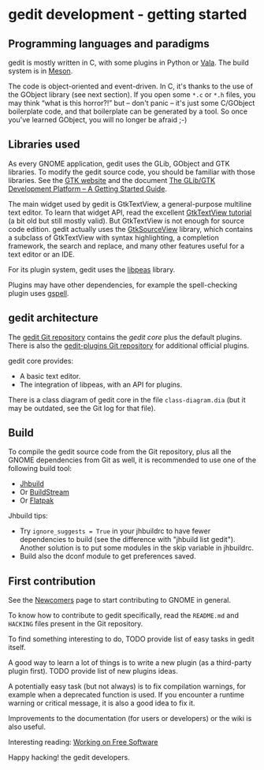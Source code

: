 gedit development - getting started
===================================

Programming languages and paradigms
-----------------------------------

gedit is mostly written in C, with some plugins in Python or
[Vala](https://wiki.gnome.org/Projects/Vala/). The build system is in
[Meson](https://mesonbuild.com/).

The code is object-oriented and event-driven. In C, it's thanks to the use of
the GObject library (see next section). If you open some `*.c` or `*.h` files,
you may think “what is this horror?!” but – don't panic – it's just some
C/GObject boilerplate code, and that boilerplate can be generated by a tool. So
once you've learned GObject, you will no longer be afraid ;-)

Libraries used
--------------

As every GNOME application, gedit uses the GLib, GObject and GTK libraries. To
modify the gedit source code, you should be familiar with those libraries. See
the [GTK website](https://www.gtk.org/) and the document
[The GLib/GTK Development Platform – A Getting Started Guide](https://people.gnome.org/~swilmet/glib-gtk-book/).

The main widget used by gedit is GtkTextView, a general-purpose multiline text
editor. To learn that widget API, read the excellent
[GtkTextView tutorial](http://www.bravegnu.org/gtktext/) (a bit old but still
mostly valid). But GtkTextView is not enough for source code edition. gedit
actually uses the
[GtkSourceView](https://wiki.gnome.org/Projects/GtkSourceView) library, which
contains a subclass of GtkTextView with syntax highlighting, a completion
framework, the search and replace, and many other features useful for a text
editor or an IDE.

For its plugin system, gedit uses the
[libpeas](https://wiki.gnome.org/Projects/Libpeas) library.

Plugins may have other dependencies, for example the spell-checking plugin uses
[gspell](https://wiki.gnome.org/Projects/gspell).

gedit architecture
------------------

The [gedit Git repository](https://gitlab.gnome.org/GNOME/gedit) contains the
_gedit core_ plus the default plugins. There is also the
[gedit-plugins Git repository](https://gitlab.gnome.org/GNOME/gedit-plugins)
for additional official plugins.

gedit core provides:
- A basic text editor.
- The integration of libpeas, with an API for plugins.

There is a class diagram of gedit core in the file `class-diagram.dia` (but it
may be outdated, see the Git log for that file).

Build
-----

To compile the gedit source code from the Git repository, plus all the GNOME
dependencies from Git as well, it is recommended to use one of the following
build tool:
- [Jhbuild](https://developer.gnome.org/jhbuild/unstable/)
- Or [BuildStream](https://buildstream.build/)
- Or [Flatpak](https://flatpak.org/)

Jhbuild tips:
- Try `ignore_suggests = True` in your jhbuildrc to have fewer dependencies to
  build (see the difference with "jhbuild list gedit"). Another solution is to
  put some modules in the skip variable in jhbuildrc.
- Build also the dconf module to get preferences saved.

First contribution
------------------

See the [Newcomers](https://wiki.gnome.org/Newcomers/) page to start
contributing to GNOME in general.

To know how to contribute to gedit specifically, read the `README.md` and
`HACKING` files present in the Git repository.

To find something interesting to do, TODO provide list of easy tasks in gedit
itself.

A good way to learn a lot of things is to write a new plugin (as a third-party
plugin first). TODO provide list of new plugins ideas.

A potentially easy task (but not always) is to fix compilation warnings, for
example when a deprecated function is used. If you encounter a runtime warning
or critical message, it is also a good idea to fix it.

Improvements to the documentation (for users or developers) or the wiki is also
useful.

Interesting reading: [Working on Free Software](http://ometer.com/hacking.html)

Happy hacking!
the gedit developers.
